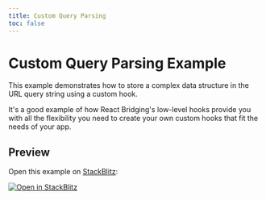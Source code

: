 ```yaml
---
title: Custom Query Parsing
toc: false
---
```


# Custom Query Parsing Example

This example demonstrates how to store a complex data structure in the URL query string using a custom hook.

It's a good example of how React Bridging's low-level hooks provide you with all the flexibility you need to create your own custom hooks that fit the needs of your app.

## Preview

Open this example on [StackBlitz](https://stackblitz.com):

[![Open in StackBlitz](https://developer.stackblitz.com/img/open_in_stackblitz.svg)](https://stackblitz.com/github/khulnasoft/react-bridging/tree/main/examples/custom-query-parsing?file=src/App.tsx)
